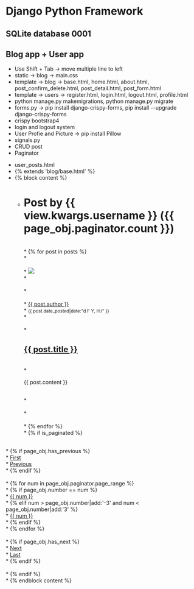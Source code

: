 # Django Python Framework
## SQLite database 0001
## Blog app + User app
 - Use Shift + Tab -> move multiple line to left
 - static -> blog -> main.css
 - template -> blog -> base.html, home.html, about.html, post_confirm_delete.html, post_detail.html, post_form.html
 - template -> users -> register.html, login.html, logout.html, profile.html
 - python manage.py makemigrations, python manage.py migrate
 - forms.py -> pip install django-crispy-forms, pip install --upgrade django-crispy-forms
 - crispy bootstrap4
 - login and logout system
 - User Profie and Picture -> pip install Pillow
 - signals.py
 - CRUD post
 - Paginator<br/>
 * user_posts.html<br/>
* {% extends 'blog/base.html' %}<br/>
* {% block content %}<br/>
  * <h1 class="mb-3">Post by {{ view.kwargs.username }} ({{ page_obj.paginator.count }})</h1><br/>
    * {% for post in posts %}<br/>
      * <article class="media content-section"><br/>
        * <img class="rounded-circle article-img" src="{{ post.author.profile.image.url }}"><br/>
          * <div class="media-body"><br/>
            * <div class="article-metadata"><br/>
              * <a class="mr-2" href="{% url 'user-posts' post.author.username %}">{{ post.author }}</a><br/>
              * <small class="text-muted">{{ post.date_posted|date:"d F Y, H:i" }}</small><br/>
            * </div><br/>
            * <h2><a class="article-title" href="{% url 'post-detail' post.id %}">{{ post.title }}</a></h2><br/>
            * <p class="article-content">{{ post.content }}</p><br/>
          * </div><br/>
        * </article><br/>
    * {% endfor %}<br/>
    * {% if is_paginated %}<br/>
<br/>
      * {% if page_obj.has_previous %}<br/>
        * <a class="btn btn-outline-info mb-4" href="?page=1">First</a><br/>
        * <a class="btn btn-outline-info mb-4" href="?page={{ page_obj.previous_page_number }}">Previous</a><br/>
      * {% endif %}<br/>
<br/>
      * {% for num in page_obj.paginator.page_range %}<br/>
        * {% if page_obj.number == num %}<br/>
          * <a class="btn btn-info mb-4" href="?page={{ num }}">{{ num }}</a><br/>
        * {% elif num > page_obj.number|add:'-3' and num < page_obj.number|add:'3' %}<br/>
          * <a class="btn btn-outline-info mb-4" href="?page={{ num }}">{{ num }}</a><br/>
        * {% endif %}<br/>
      * {% endfor %}<br/>
<br/>
      * {% if page_obj.has_next %}<br/>
        * <a class="btn btn-outline-info mb-4" href="?page={{ page_obj.next_page_number }}">Next</a><br/>
        * <a class="btn btn-outline-info mb-4" href="?page={{ page_obj.paginator.num_pages }}">Last</a><br/>
      * {% endif %}<br/>
<br/>
    * {% endif %} <br/>
* {% endblock content %}<br/>
